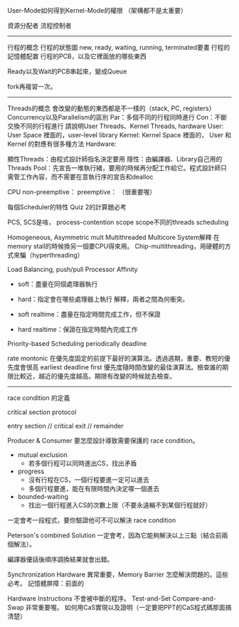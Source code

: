 
User-Mode如何得到Kernel-Mode的權限
（架構都不是太重要）

資源分配者
流程控制者

---
行程的概念
行程的狀態圖
	new, ready, waiting, running, terminated要畫
行程的記憶體配置
行程的PCB，以及它裡面放的哪些東西

Ready以及Wait的PCB串起來，變成Queue

fork再複習一次。

---
Threads的概念
	會改變的動態的東西都是不一樣的（stack, PC, registers）
Concurrency以及Parallelism的區別
	Par：多個不同的行程同時進行
	Con：不斷交換不同的行程進行
請說明User Threads、Kernel Threads, hardware
User: User Space 裡面的，user-level library
Kernel: Kernel Space 裡面的，
	User 和 Kernel 的對應有很多種方法
Hardware: 

顯性Threads：由程式設計師指名決定要用
隱性：由編譯器、Library自己用的
Threads Pool：先宣告一堆執行緒，要用的時候再分配工作給它。程式設計師只需管工作內容，而不需要在意執行序的宣告和dealloc


CPU
non-preemptive：
preemptive：
（很重要喔）


每個Scheduler的特性
Quiz 2的計算題必考


PCS, SCS是啥，
process-contention scope
scope不同的threads scheduling

Homogeneous, Asymmetric mult
Multithreaded Multicore System解釋
在memory stall的時候換另一個要CPU得來用。
 Chip-multithreading，用硬體的方式來騙（hyperthreading）

Load Balancing, push/pull
Processor Affinity
- soft：盡量在同個處理器執行
- hard：指定會在哪些處理器上執行
解釋，兩者之間為何衝突。

- soft realtime：盡量在指定時間完成工作，但不保證
- hard realtime：保證在指定時間內完成工作

Priority-based Scheduling
periodically
deadline

rate montonic
在優先度固定的前提下最好的演算法。透過週期，重要、教短的優先度會很高
earliest deadline first
優先度隨時間改變的最佳演算法。檢查誰的期限比較近，越近的優先度越高。期限有改變的時候就去檢查。


---

race condition 的定義

critical section protocol

entry section
// critical
exit
// remainder

Producer & Consumer 要怎麼設計導致需要保護的 race condition。

- mutual exclusion
	- 若多個行程可以同時進出CS，找出矛盾
- progress
	- 沒有行程在CS，一個行程要進一定可以進去
	- 多個行程要進，能在有限時間內決定哪一個進去
- bounded-waiting
	- 找出一個行程進入CS的次數上限（不要永遠輪不到某個行程就好）

一定會考一段程式，要你驗證他可不可以解決 race condition

Peterson's combined Solution 一定會考，因為它能夠解決以上三點（結合前兩個解法）。

編譯器優話後順序調換結果就會出錯。

Synchronization Hardware 異常重要，Memory Barrier 怎麼解決問題的。這些必考。
記憶體屏障：前面的

Hardware Instructions
不會被中斷的程序。
Test-and-Set
Compare-and-Swap
非常重要喔。
如何用CaS實現以及證明（一定要把PPT的CaS程式碼那面搞清楚）